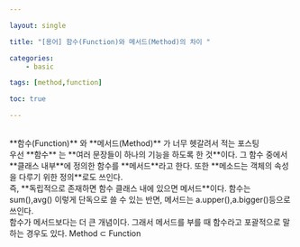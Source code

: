 ```yaml
---

layout: single

title: "[용어] 함수(Function)와 메서드(Method)의 차이 " 

categories: 
    - basic

tags: [method,function]

toc: true

---
```


<br/>
**함수(Function)** 와 **메서드(Method)** 가 너무 헷갈려서 적는 포스팅    
<br/>
우선 **함수** 는 **여러 문장들이 하나의 기능을 하도록 한 것**이다. 그 함수 중에서 **클래스 내부**에 정의한 함수를 **메서드**라고 한다. 또한 **메소드는 객체의 속성을 다루기 위한 정의**로도 쓰인다.     
<br/>
즉, **독립적으로 존재하면 함수 클래스 내에 있으면 메서드**이다.     
함수는 sum(),avg() 이렇게 단독으로 쓸 수 있는 반면, 메서드는 a.upper(),a.bigger()등으로 쓰인다.     
<br/>
함수가 메서드보다는 더 큰 개념이다. 그래서 메서드를 부를 때 함수라고 포괄적으로 말하는 경우도 있다.    
Method ⊂ Function